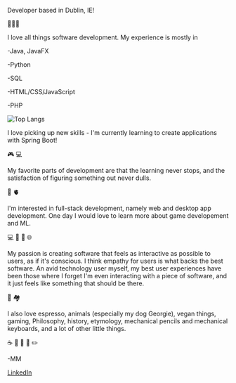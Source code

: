 Developer based in Dublin, IE!

🚀🚀🚀

I love all things software development. My experience is mostly in

-Java, JavaFX

-Python

-SQL

-HTML/CSS/JavaScript

-PHP

![Top Langs](https://github-readme-stats.vercel.app/api/top-langs/?username=mikielmcrae&theme=tokyonight)


I love picking up new skills - I'm currently learning to create applications with Spring Boot!

🎮 💻

My favorite parts of development are that the learning never stops, and the satisfaction of figuring something out never dulls.

🧠 🫀

I'm interested in full-stack development, namely web and desktop app development. One day I would love to learn more about game developement and ML. 

💻 🧠 💭 🌐

My passion is creating software that feels as interactive as possible to users, as if it's conscious. I think empathy for users is what backs the best software. An avid technology user myself, my best user experiences have been those where I forget I'm even interacting with a piece of software, and it just feels like something that should be there.

📱 🏘



I also love espresso, animals (especially my dog Georgie), vegan things, gaming, Philosophy, history, etymology, mechanical pencils and mechanical keyboards, and a lot of other little things.

☕️ 💭 🌱 📖 ✏️

-MM


[LinkedIn](https://www.linkedin.com/in/mikiel-mcrae-374a80132/)


